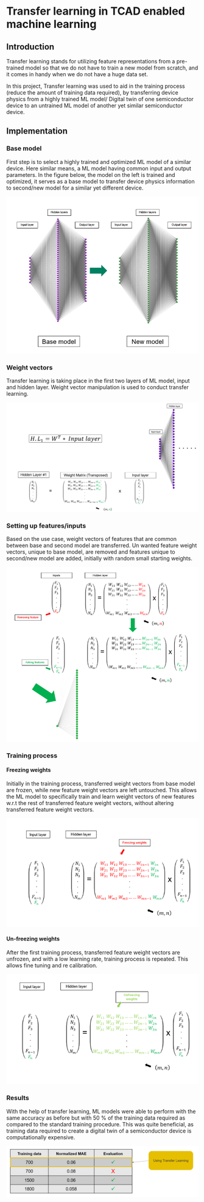 # Transfer learning in TCAD enabled machine learning

## Introduction
Transfer learning stands for utilizing feature representations from a pre-trained model so that we do not have to train a new model from scratch, and it comes in handy when we do not have a huge data set. 

In this project, Transfer learning was used to aid in the training process (reduce the amount of training data required), by transferring device physics from a highly trained ML model/ Digital twin of one semiconductor device to an untrained ML model of another yet similar semiconductor device.
## Implementation
### Base model
First step is to select a highly trained and optimized ML model of a similar device. Here similar means, a ML model having common input and output parameters. In the figure below, the model on the left is trained and optimized, it serves as a base model to transfer device physics information to second/new model for a similar yet different device.

![ScreenShot](https://github.com/HananKhan7/Projects/blob/main/Transfer_learning_in_TCAD_enabled_machine_learniing/plots/transfer_learning_general.png)
### Weight vectors
Transfer learning is taking place in the first two layers of ML model, input and hidden layer. Weight vector manipulation is used to conduct transfer learning.

![ScreenShot](https://github.com/HananKhan7/Projects/blob/main/Transfer_learning_in_TCAD_enabled_machine_learniing/plots/hidden_layer_mathematical_explanation.png)
### Setting up features/inputs
Based on the use case, weight vectors of features that are common between base and second model are transferred. Un wanted feature weight vectors, unique to base model,  are removed and features unique to second/new model are added, initially with random small starting weights.

![ScreenShot](https://github.com/HananKhan7/Projects/blob/main/Transfer_learning_in_TCAD_enabled_machine_learniing/plots/Adding_removing_feature.png)
### Training process
#### Freezing weights
Initially in the training process, transferred weight vectors from base model are frozen, while new feature weight vectors are left untouched. This allows the ML model to specifically train and learn weight vectors of new features w.r.t the rest of transferred feature weight vectors, without altering transferred feature weight vectors. 

![ScreenShot](https://github.com/HananKhan7/Projects/blob/main/Transfer_learning_in_TCAD_enabled_machine_learniing/plots/freezing_weights.png)
#### Un-freezing weights
After the first training process, transferred feature weight vectors are unfrozen, and with a low learning rate, training process is repeated. This allows fine tuning and re calibration.

![ScreenShot](https://github.com/HananKhan7/Projects/blob/main/Transfer_learning_in_TCAD_enabled_machine_learniing/plots/unfreezing_weights.png)
### Results
With the help of transfer learning, ML models were able to perform with the same accuracy as before but with 50 % of the training data required as compared to the standard training procedure. This was quite beneficial, as training data required to create a digital twin of a semiconductor device is computationally expensive.

![ScreenShot](https://github.com/HananKhan7/Projects/blob/main/Transfer_learning_in_TCAD_enabled_machine_learniing/plots/TL_results.png)
